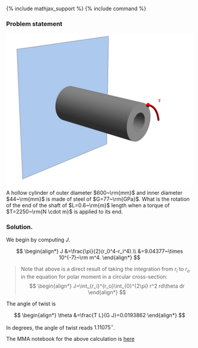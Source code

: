{% include mathjax_support %}
{% include command %}

### Problem statement
![](2021-10-03-20-12-49.png)
A hollow cylinder of  outer diameter $600~\rm{mm}$ and inner diameter $44~\rm{mm}$ is made of steel of $G=77~\rm{GPa}$. What is the rotation of the end of the shaft of $L=0.6~\rm{m}$ length when a torque of $T=2250~\rm{N \cdot m}$ is applied to its end. 


### Solution. 

We begin by computing $J$.

$$
\begin{align*}
J
&=\frac{\pi}{2}(r_0^4-r_i^4).\\
&=9.04377~\times 10^{-7}~\rm m^4.
\end{align*}
$$

> Note that above is a direct result of taking the integration from $r_i$ to $r_o$ in the equation for polar moment in a circular cross-section:
>$$
\begin{align*}
J=\int_{r_i}^{r_o}\int_{0}^{2\pi} r^2 rd\theta dr
\end{align*}
$$



The angle of twist  is

$$
\begin{align*}
\theta
&=\frac{T L}{G J}=0.0193862
\end{align*}
$$

In degrees, the angle of twist reads $1.11075^{\circ}$.

The MMA notebook for the above calculation is [here](./WFiles/SP2.nb)


